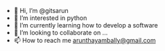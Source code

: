 - 👋 Hi, I’m @gitsarun
- 👀 I’m interested in python
- 🌱 I’m currently learning how to develop a software
- 💞️ I’m looking to collaborate on ...
- 📫 How to reach me arunthayambally@gmail.com

<!---
gitsarun/gitsarun is a ✨ special ✨ repository because its `README.md` (this file) appears on your GitHub profile.
You can click the Preview link to take a look at your changes.
--->
